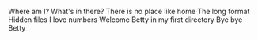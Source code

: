 Where am I?
What's in there?
There is no place like home
The long format
Hidden files
I love numbers
Welcome
Betty in my first directory
Bye bye Betty
